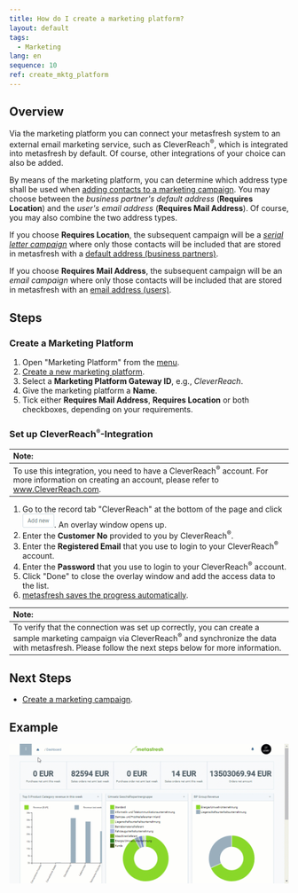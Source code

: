 ```yaml
---
title: How do I create a marketing platform?
layout: default
tags:
  - Marketing
lang: en
sequence: 10
ref: create_mktg_platform
---
```


## Overview
Via the marketing platform you can connect your metasfresh system to an external email marketing service, such as CleverReach<sup>&#174;</sup>, which is integrated into metasfresh by default. Of course, other integrations of your choice can also be added.

By means of the marketing platform, you can determine which address type shall be used when [adding contacts to a marketing campaign](Add_contacts_to_MKTG_campaign). You may choose between the *business partner's default address* (**Requires Location**) and the *user's email address* (**Requires Mail Address**). Of course, you may also combine the two address types.

If you choose **Requires Location**, the subsequent campaign will be a [*serial letter campaign*](Create_serial_letters) where only those contacts will be included that are stored in metasfresh with a [default address (business partners)](Add_address_tab).

If you choose **Requires Mail Address**, the subsequent campaign will be an *email campaign* where only those contacts will be included that are stored in metasfresh with an [email address (users)](Add_user).

## Steps

### Create a Marketing Platform
1. Open "Marketing Platform" from the [menu](Menu).
1. [Create a new marketing platform](New_Record_Window).
1. Select a **Marketing Platform Gateway ID**, e.g., *CleverReach*.
1. Give the marketing platform a **Name**.
1. Tick either **Requires Mail Address**, **Requires Location** or both checkboxes, depending on your requirements.

### Set up CleverReach<sup><small>&#174;</small></sup>-Integration

| **Note:** |
| :--- |
| To use this integration, you need to have a CleverReach<sup>&#174;</sup> account. For more information on creating an account, please refer to <a href="https://www.cleverreach.com/en/" title="Start now with CleverReach®!" target="_blank">www.CleverReach.com</a>. |

1. Go to the record tab "CleverReach" at the bottom of the page and click !["Add new"](assets/Add_New_Button.png). An overlay window opens up.
1. Enter the **Customer No** provided to you by CleverReach<sup>&#174;</sup>.
1. Enter the **Registered Email** that you use to login to your CleverReach<sup>&#174;</sup> account.
1. Enter the **Password** that you use to login to your CleverReach<sup>&#174;</sup> account.
1. Click "Done" to close the overlay window and add the access data to the list.
1. [metasfresh saves the progress automatically](Saveindicator).

| **Note:** |
| :--- |
| To verify that the connection was set up correctly, you can create a sample marketing campaign via CleverReach<sup>&#174;</sup> and synchronize the data with metasfresh. Please follow the next steps below for more information. |

## Next Steps
- [Create a marketing campaign](Create_MKTG_campaign).

## Example
<kbd><img src="assets/Create_MKTG_platform.gif" alt="GIF: Create a marketing platform"></kbd>
